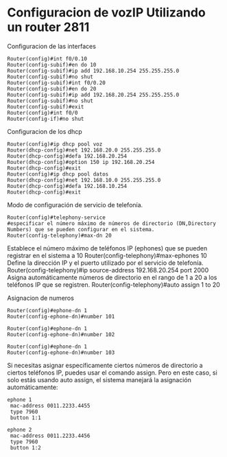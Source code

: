 # Configuracion de vozIP Utilizando un router 2811

Configuracion de las interfaces
```
Router(config)#int f0/0.10
Router(config-subif)#en do 10
Router(config-subif)#ip add 192.168.10.254 255.255.255.0
Router(config-subif)#no shut
Router(config-subif)#int f0/0.20
Router(config-subif)#en do 20
Router(config-subif)#ip add 192.168.20.254 255.255.255.0
Router(config-subif)#no shut
Router(config-subif)#exit
Router(config)#int f0/0
Router(config-if)#no shut
```

Configuracion de los dhcp
```
Router(config)#ip dhcp pool voz
Router(dhcp-config)#net 192.168.20.0 255.255.255.0
Router(dhcp-config)#defa 192.168.20.254
Router(dhcp-config)#option 150 ip 192.168.20.254
Router(dhcp-config)#exit
Router(config)#ip dhcp pool datos
Router(dhcp-config)#net 192.168.10.0 255.255.255.0
Router(dhcp-config)#defa 192.168.10.254
Router(dhcp-config)#exit
```
Modo de configuración de servicio de telefonía.
```
Router(config)#telephony-service
#especificar el número máximo de números de directorio (DN,Directory Numbers) que se pueden configurar en el sistema.
Router(config-telephony)#max-dn 20
```
Establece el número máximo de teléfonos IP (ephones) que se pueden registrar en el sistema a 10
    Router(config-telephony)#max-ephones 10
Define la dirección IP y el puerto utilizado por el servicio de telefonía.
    Router(config-telephony)#ip source-address 192.168.20.254 port 2000
Asigna automáticamente números de directorio en el rango de 1 a 20 a los teléfonos IP que se registren.
    Router(config-telephony)#auto assign 1 to 20

Asignacion de numeros 
```
Router(config)#ephone-dn 1
Router(config-ephone-dn)#number 101

Router(config)#ephone-dn 1
Router(config-ephone-dn)#number 102

Router(config)#ephone-dn 1
Router(config-ephone-dn)#number 103
```
Si necesitas asignar específicamente ciertos números de directorio a ciertos teléfonos IP, puedes usar el comando assign. Pero en este caso, si solo estás usando auto assign, el sistema manejará la asignación automáticamente:
```
ephone 1
 mac-address 0011.2233.4455
 type 7960
 button 1:1

ephone 2
 mac-address 0011.2233.4456
 type 7960
 button 1:2
```
